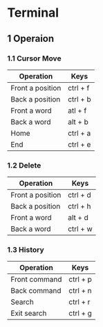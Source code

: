 # Terminal

## 1 Operaion 
### 1.1 Cursor Move
| Operation        | Keys     |
| ---------------- | -------- |
| Front a position | ctrl + f |
| Back a position  | ctrl + b |
| Front a word     | atl + f  |
| Back a word      | alt + b  |
| Home             | ctrl + a |
| End              | ctrl + e |

### 1.2 Delete
| Operation        | Keys     |
| ---------------- | -------- |
| Front a position | ctrl + d |
| Back a position  | ctrl + h |
| Front a word     | alt + d  |
| Back a word      | ctrl + w |

### 1.3 History
| Operation        | Keys     |
| ---------------- | -------- |
| Front command    | ctrl + p |
| Back command     | ctrl + n |
| Search           | ctrl + r |
| Exit search      | ctrl + g |